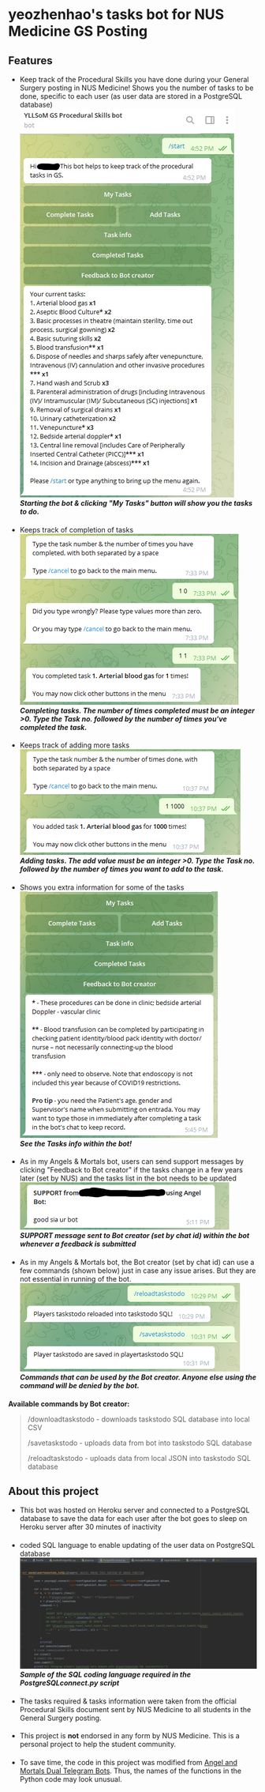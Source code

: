 # yeozhenhao's tasks bot for NUS Medicine GS Posting
## Features
- Keep track of the Procedural Skills you have done during your
General Surgery posting in NUS Medicine! Shows you the number of tasks to be done, specific to each user (as user data are stored in a PostgreSQL database)\
![](botPics/startbot.jpg)\
***Starting the bot & clicking "My Tasks" button will show you the tasks to do.***
####
- Keeps track of completion of tasks\
![](botPics/completetask.png)\
***Completing tasks. The number of times completed must be an integer >0. Type the Task no. followed by the number of times you've completed the task.***
####
- Keeps track of adding more tasks\
![](botPics/addtask.png)\
***Adding tasks. The add value must be an integer >0. Type the Task no. followed by the number of times you want to add to the task.***
####
- Shows you extra information for some of the tasks\
![](botPics/tasksinfo.png)\
***See the Tasks info within the bot!***
####
- As in my Angels & Mortals bot, users can send support messages by clicking "Feedback to Bot creator" if the tasks change in a few years later (set by NUS)
and the tasks list in the bot needs to be updated\
![](botPics/supportmessage.png)\
***SUPPORT message sent to Bot creator (set by chat id) within the bot whenever a feedback is submitted***
####
- As in my Angels & Mortals bot, the Bot creator (set by chat id) can use a few commands (shown below) just in case any issue arises. But they are not essential in running of the bot. 
![](botPics/gamemastercommand.png)\
***Commands that can be used by the Bot creator. Anyone else using the command will be denied by the bot.***
####
**Available commands by Bot creator:**
> /downloadtaskstodo - downloads taskstodo SQL database into local CSV
> 
> /savetaskstodo - uploads data from bot into taskstodo SQL database
>
> /reloadtaskstodo - uploads data from local JSON into taskstodo SQL database

## About this project
- This bot was hosted on Heroku server and connected to a PostgreSQL database to save the
data for each user after the bot goes to sleep on Heroku server after 30 minutes of inactivity
####
- coded SQL language to enable updating of the user data on PostgreSQL database\
![](botPics/sampleSQL.png)\
***Sample of the SQL coding language required in the PostgreSQLconnect.py script***
####
- The tasks required & tasks information were taken from the official Procedural Skills document sent
by NUS Medicine to all students in the General Surgery posting.
####
- This project is **not** endorsed in any form by NUS Medicine. This is a personal project
to help the student community.
####
- To save time, the code in this project was modified from [Angel and Mortals Dual Telegram Bots](https://github.com/yeozhenhao/Angels_Mortals_bot).
Thus, the names of the functions in the Python code may look unusual.